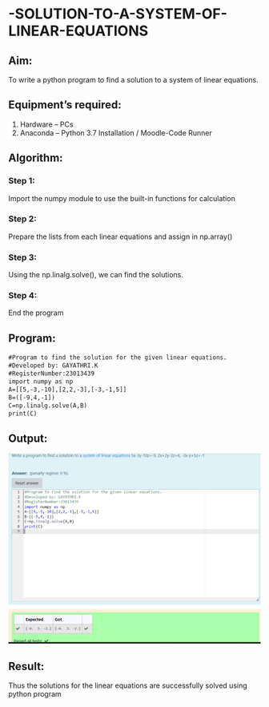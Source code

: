 # -SOLUTION-TO-A-SYSTEM-OF-LINEAR-EQUATIONS
## Aim:
To write a python program to find a solution to a system of linear equations.
## Equipment’s required:
1. 	Hardware – PCs
2. 	Anaconda – Python 3.7 Installation / Moodle-Code Runner
## Algorithm:
### Step 1: 
Import the numpy module to use the built-in functions for calculation
### Step 2: 
Prepare the lists from each linear equations and assign in np.array()
### Step 3: 
Using the np.linalg.solve(), we can find the solutions.
### Step 4: 
End the program
## Program:
``````
#Program to find the solution for the given linear equations.
#Developed by: GAYATHRI.K
#RegisterNumber:23013439
import numpy as np
A=[[5,-3,-10],[2,2,-3],[-3,-1,5]]
B=([-9,4,-1])
C=np.linalg.solve(A,B)
print(C)
``````
## Output:
![Alt text](<Screenshot 2023-12-14 105957.png>)
## Result: 
Thus the solutions for the linear equations are successfully solved using python program

